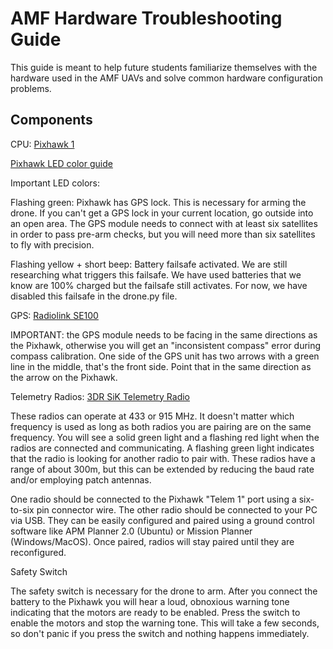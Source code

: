 # AMF Hardware Troubleshooting Guide

This guide is meant to help future students familiarize themselves with the hardware used in the AMF UAVs and solve common hardware configuration problems.

## Components

CPU: [Pixhawk 1](https://docs.px4.io/en/flight_controller/pixhawk.html)

[Pixhawk LED color guide](http://ardupilot.org/copter/docs/common-leds-pixhawk.html)

Important LED colors:

Flashing green: Pixhawk has GPS lock. This is necessary for arming the drone. If you can't get a GPS lock in your current location, go outside into an open area. The GPS module needs to connect with at least six satellites in order to pass pre-arm checks, but you will need more than six satellites to fly with precision.

Flashing yellow + short beep: Battery failsafe activated. We are still researching what triggers this failsafe. We have used batteries that we know are 100% charged but the failsafe still activates. For now, we have disabled this failsafe in the drone.py file.

GPS: [Radiolink SE100](http://www.radiolink.com.cn/doce/product-detail-115.html)

IMPORTANT: the GPS module needs to be facing in the same directions as the Pixhawk, otherwise you will get an "inconsistent compass" error during compass calibration. One side of the GPS unit has two arrows with a green line in the middle, that's the front side. Point that in the same direction as the arrow on the Pixhawk.

Telemetry Radios: [3DR SiK Telemetry Radio](http://ardupilot.org/copter/docs/common-sik-telemetry-radio.html)

These radios can operate at 433 or 915 MHz. It doesn't matter which frequency is used as long as both radios you are pairing are on the same frequency. You will see a solid green light and a flashing red light when the radios are connected and communicating. A flashing green light indicates that the radio is looking for another radio to pair with. These radios have a range of about 300m, but this can be extended by reducing the baud rate and/or employing patch antennas.

One radio should be connected to the Pixhawk "Telem 1" port using a six-to-six pin connector wire. The other radio should be connected to your PC via USB. They can be easily configured and paired using a ground control software like APM Planner 2.0 (Ubuntu) or Mission Planner (Windows/MacOS). Once paired, radios will stay paired until they are reconfigured.

Safety Switch

The safety switch is necessary for the drone to arm. After you connect the battery to the Pixhawk you will hear a loud, obnoxious warning tone indicating that the motors are ready to be enabled. Press the switch to enable the motors and stop the warning tone. This will take a few seconds, so don't panic if you press the switch and nothing happens immediately.
